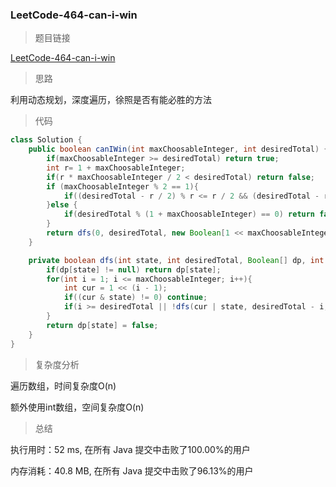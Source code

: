 ### LeetCode-464-can-i-win

> 题目链接

[LeetCode-464-can-i-win](https://leetcode-cn.com/problems/can-i-win/)

> 思路

利用动态规划，深度遍历，徐照是否有能必胜的方法

> 代码

```java
class Solution {
    public boolean canIWin(int maxChoosableInteger, int desiredTotal) {
        if(maxChoosableInteger >= desiredTotal) return true;
        int r= 1 + maxChoosableInteger;
        if(r * maxChoosableInteger / 2 < desiredTotal) return false;
        if (maxChoosableInteger % 2 == 1){
            if((desiredTotal - r / 2) % r <= r / 2 && (desiredTotal - r / 2) / r >= 2) return true;
        }else {
            if(desiredTotal % (1 + maxChoosableInteger) == 0) return false;
        }
        return dfs(0, desiredTotal, new Boolean[1 << maxChoosableInteger], maxChoosableInteger);
    }

    private boolean dfs(int state, int desiredTotal, Boolean[] dp, int maxChoosableInteger){
        if(dp[state] != null) return dp[state];
        for(int i = 1; i <= maxChoosableInteger; i++){
            int cur = 1 << (i - 1);
            if((cur & state) != 0) continue;
            if(i >= desiredTotal || !dfs(cur | state, desiredTotal - i, dp, maxChoosableInteger)) return dp[state] = true;
        }
        return dp[state] = false;
    }
}
```

> 复杂度分析

遍历数组，时间复杂度O(n)

额外使用int数组，空间复杂度O(n)

> 总结

执行用时：52 ms, 在所有 Java 提交中击败了100.00%的用户

内存消耗：40.8 MB, 在所有 Java 提交中击败了96.13%的用户
